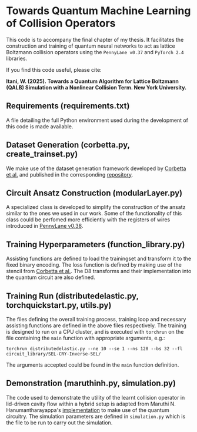 # Towards Quantum Machine Learning of Collision Operators

This code is to accompany the final chapter of my thesis. It facilitates the construction and training of quantum neural networks to act as lattice Boltzmann collision operators using the `PennyLane v0.37` and `PyTorch 2.4` libraries.

If you find this code useful, please cite:

**Itani, W. (2025). Towards a Quantum Algorithm for Lattice Boltzmann (QALB) Simulation with a Nonlinear Collision Term. New York University.**

## Requirements (requirements.txt)
A file detailing the full Python environment used during the development of this code is made available.

## Dataset Generation (corbetta.py, create_trainset.py)
We make use of the dataset generation framework developed by [Corbetta et al.](https://doi.org/10.1140/epje/s10189-023-00267-w) and published in the corresponding [repository](https://github.com/agabbana/learning_lbm_collision_operator).

## Circuit Ansatz Construction (modularLayer.py)
A specialized class is developed to simplify the construction of the ansatz similar to the ones we used in our work. Some of the functionality of this class could be perfomed more efficiently with the registers of wires introduced in [PennyLane v0.38](https://pennylane.ai/blog/2024/09/pennylane-release-0.38).

## Training Hyperparameters (function_library.py)
Assisting functions are defined to load the trainingset and transform it to the fixed binary encoding.
The loss function is defined by making use of the stencil from [Corbetta et al.](https://doi.org/10.1140/epje/s10189-023-00267-w).
The D8 transforms and their implementation into the quantum circuit are also defined.

## Training Run (distributedelastic.py, torchquickstart.py, utils.py)
The files defining the overall training process, training loop and necessary assisting functions are defined in the above files respectively. The training is designed to run on a CPU cluster, and is executed with `torchrun` on the file containing the `main` function with appropriate arguments, e.g.:
```
torchrun distributedelastic.py --ne 10 --se 1 --ns 128 --bs 32 --fl circuit_library/SEL-CRY-Inverse-SEL/
```
The arguments accepted could be found in the `main` function definition.

## Demonstration (maruthinh.py, simulation.py)
The code used to demonstrate the utility of the learnt collision operator in lid-driven cavity flow within a hybrid setup is adapted from Maruthi N. Hanumantharayappa's [implementation](https://github.com/maruthinh/d2q9_zero_for_loop) to make use of the quantum circuitry. The simulation parameters are defined in `simulation.py` which is the file to be run to carry out the simulation.
